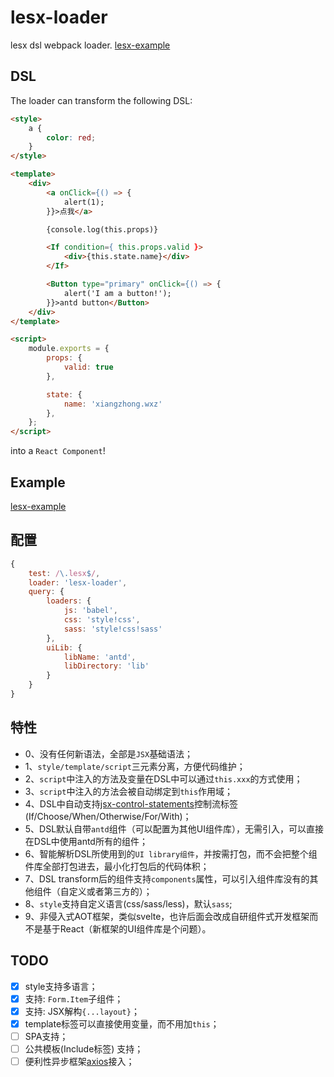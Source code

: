 # lesx-loader

lesx dsl webpack loader. [lesx-example](https://github.com/lesx/lesx-example)

## DSL

The loader can transform the following DSL:

```html
<style>
    a {
        color: red;
    }
</style>

<template>
    <div>
        <a onClick={() => {
            alert(1);
        }}>点我</a>

        {console.log(this.props)}

        <If condition={ this.props.valid }>
            <div>{this.state.name}</div>
        </If>

        <Button type="primary" onClick={() => {
            alert('I am a button!');
        }}>antd button</Button>
    </div>
</template>

<script>
    module.exports = {
        props: {
            valid: true
        },

        state: {
            name: 'xiangzhong.wxz'
        },
    };
</script>
```

into a `React Component`!

## Example

[lesx-example](https://github.com/lesx/lesx-example)

## 配置

```javascript
{
    test: /\.lesx$/,
    loader: 'lesx-loader',
    query: {
        loaders: {
            js: 'babel',
            css: 'style!css',
            sass: 'style!css!sass'
        },
        uiLib: {
            libName: 'antd',
            libDirectory: 'lib'
        }
    }
}
```

## 特性

- 0、没有任何新语法，全部是`JSX`基础语法；
- 1、`style/template/script`三元素分离，方便代码维护；
- 2、`script`中注入的方法及变量在DSL中可以通过`this.xxx`的方式使用；
- 3、`script`中注入的方法会被自动绑定到`this`作用域；
- 4、DSL中自动支持[jsx-control-statements](https://www.npmjs.com/package/jsx-control-statements)控制流标签(If/Choose/When/Otherwise/For/With)；
- 5、DSL默认自带`antd`组件（可以配置为其他UI组件库），无需引入，可以直接在DSL中使用antd所有的组件；
- 6、智能解析DSL所使用到的`UI library组件`，并按需打包，而不会把整个组件库全部打包进去，最小化打包后的代码体积；
- 7、DSL transform后的组件支持`components`属性，可以引入组件库没有的其他组件（自定义或者第三方的）；
- 8、`style`支持自定义语言(css/sass/less)，默认`sass`;
- 9、非侵入式AOT框架，类似svelte，也许后面会改成自研组件式开发框架而不是基于React（新框架的UI组件库是个问题）。


## TODO

- [x] style支持多语言；  
- [x] 支持: `Form.Item`子组件；  
- [x] 支持: JSX解构`{...layout}`；  
- [x] template标签可以直接使用变量，而不用加`this`；  
- [ ] SPA支持；  
- [ ] 公共模板(Include标签) 支持；
- [ ] 便利性异步框架[axios](https://www.npmjs.com/package/axios)接入；
